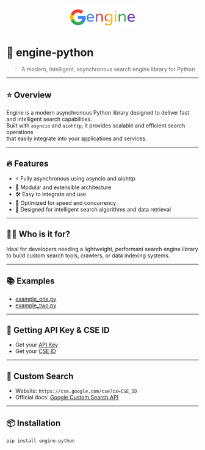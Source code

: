 <p align="center">
  <img src="https://raw.githubusercontent.com/KissmeBro/engine-python/refs/heads/main/logo.png" alt="Engine Logo" width="180" />
</p>

# 🚀 engine-python  
> A modern, intelligent, asynchronous search engine library for Python  

---

## ⭐ Overview  
Engine is a modern asynchronous Python library designed to deliver fast and intelligent search capabilities.  
Built with `asyncio` and `aiohttp`, it provides scalable and efficient search operations  
that easily integrate into your applications and services.

---

## 🔥 Features  
- ⚡ Fully asynchronous using asyncio and aiohttp  
- 🧩 Modular and extensible architecture  
- 🛠️ Easy to integrate and use  
- 🚀 Optimized for speed and concurrency  
- 🧠 Designed for intelligent search algorithms and data retrieval  

---

## 👨‍💻 Who is it for?  
Ideal for developers needing a lightweight, performant search engine library  
to build custom search tools, crawlers, or data indexing systems.

---

## 📚 Examples  
- [example_one.py](https://github.com/KissmeBro/engine-python/blob/main/examples/example_one.py)  
- [example_two.py](https://github.com/KissmeBro/engine-python/blob/main/examples/example_two.py)  

---

## 🔐 Getting API Key & CSE ID  
- Get your [API Key](https://developers.google.com/custom-search/v1/introduction)  
- Get your [CSE ID](https://programmablesearchengine.google.com/controlpanel/create)  

---

## 🔎 Custom Search  
- Website: `https://cse.google.com/cse?cx=CSE_ID`  
- Official docs: [Google Custom Search API](https://developers.google.com/custom-search/v1/reference/rest/v1/cse/list?apix=true)  

---

## 📦 Installation  
```bash
pip install engine-python